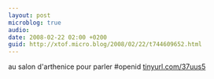 ```yaml
---
layout: post
microblog: true
audio: 
date: 2008-02-22 02:00 +0200
guid: http://xtof.micro.blog/2008/02/22/t744609652.html
---
```

au salon d'arthenice pour parler #openid [tinyurl.com/37uus5](http://tinyurl.com/37uus5)
